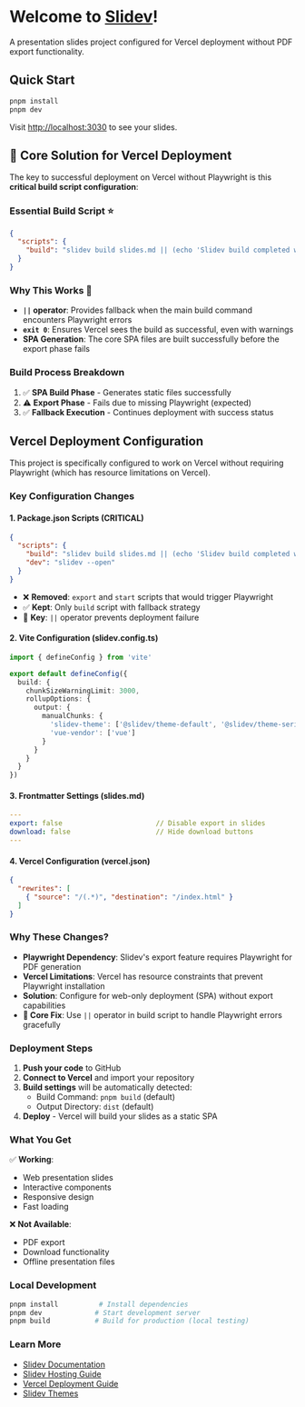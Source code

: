 # Welcome to [Slidev](https://github.com/slidevjs/slidev)!

A presentation slides project configured for Vercel deployment without PDF export functionality.

## Quick Start

```bash
pnpm install
pnpm dev
```

Visit <http://localhost:3030> to see your slides.

## 🎯 **Core Solution for Vercel Deployment**

The key to successful deployment on Vercel without Playwright is this **critical build script configuration**:

### **Essential Build Script** ⭐
```json
{
  "scripts": {
    "build": "slidev build slides.md || (echo 'Slidev build completed with warnings but SPA is ready' && exit 0)"
  }
}
```

### **Why This Works** 🔑

- **`||` operator**: Provides fallback when the main build command encounters Playwright errors
- **`exit 0`**: Ensures Vercel sees the build as successful, even with warnings
- **SPA Generation**: The core SPA files are built successfully before the export phase fails

### **Build Process Breakdown**
1. ✅ **SPA Build Phase** - Generates static files successfully
2. ⚠️ **Export Phase** - Fails due to missing Playwright (expected)
3. ✅ **Fallback Execution** - Continues deployment with success status

## Vercel Deployment Configuration

This project is specifically configured to work on Vercel without requiring Playwright (which has resource limitations on Vercel).

### Key Configuration Changes

#### 1. **Package.json Scripts** (CRITICAL)
```json
{
  "scripts": {
    "build": "slidev build slides.md || (echo 'Slidev build completed with warnings but SPA is ready' && exit 0)",
    "dev": "slidev --open"
  }
}
```
- ❌ **Removed**: `export` and `start` scripts that would trigger Playwright
- ✅ **Kept**: Only `build` script with fallback strategy
- 🚀 **Key**: `||` operator prevents deployment failure

#### 2. **Vite Configuration (slidev.config.ts)**
```typescript
import { defineConfig } from 'vite'

export default defineConfig({
  build: {
    chunkSizeWarningLimit: 3000,
    rollupOptions: {
      output: {
        manualChunks: {
          'slidev-theme': ['@slidev/theme-default', '@slidev/theme-seriph'],
          'vue-vendor': ['vue']
        }
      }
    }
  }
})
```

#### 3. **Frontmatter Settings (slides.md)**
```yaml
---
export: false                       // Disable export in slides
download: false                     // Hide download buttons
---
```

#### 4. **Vercel Configuration (vercel.json)**
```json
{
  "rewrites": [
    { "source": "/(.*)", "destination": "/index.html" }
  ]
}
```

### Why These Changes?

- **Playwright Dependency**: Slidev's export feature requires Playwright for PDF generation
- **Vercel Limitations**: Vercel has resource constraints that prevent Playwright installation
- **Solution**: Configure for web-only deployment (SPA) without export capabilities
- **🚀 Core Fix**: Use `||` operator in build script to handle Playwright errors gracefully

### Deployment Steps

1. **Push your code** to GitHub
2. **Connect to Vercel** and import your repository
3. **Build settings** will be automatically detected:
   - Build Command: `pnpm build` (default)
   - Output Directory: `dist` (default)
4. **Deploy** - Vercel will build your slides as a static SPA

### What You Get

✅ **Working**: 
- Web presentation slides
- Interactive components
- Responsive design
- Fast loading

❌ **Not Available**:
- PDF export
- Download functionality
- Offline presentation files

### Local Development

```bash
pnpm install          # Install dependencies
pnpm dev             # Start development server
pnpm build           # Build for production (local testing)
```

### Learn More

- [Slidev Documentation](https://sli.dev/)
- [Slidev Hosting Guide](https://sli.dev/guide/hosting)
- [Vercel Deployment Guide](https://vercel.com/docs)
- [Slidev Themes](https://sli.dev/themes/gallery)
